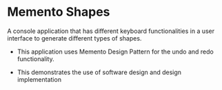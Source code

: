 # Memento Shapes

A console application that has different keyboard functionalities in a user interface to generate different types of shapes.

- This application uses Memento Design Pattern for the undo and redo functionality.

- This demonstrates the use of software design and design implementation
